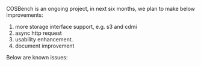 COSBench is an ongoing project, in next six months, we plan to make below improvements:
1. more storage interface support, e.g. s3 and cdmi
2. async http request
3. usability enhancement.
4. document improvement

Below are known issues:

 
